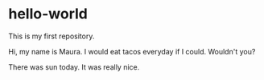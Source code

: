 # hello-world
This is my first repository.

Hi, my name is Maura.
I would eat tacos everyday if I could. Wouldn't you?

There was sun today. It was really nice.
